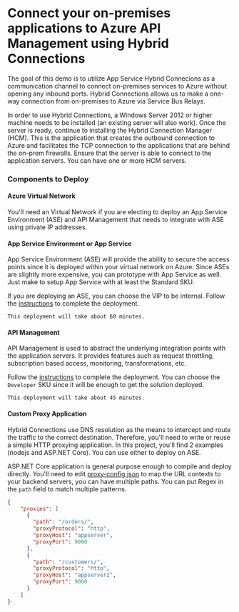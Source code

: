 # Connect your on-premises applications to Azure API Management using Hybrid Connections

The goal of this demo is to utilize App Service Hybrid Connecions as a communication channel to connect on-premises services to Azure without opening any inbound ports.  Hybrid Connections allows us to make a one-way connection from on-premises to Azure via Service Bus Relays.

In order to use Hybrid Connections, a Windows Server 2012 or higher machine needs to be installed (an existing server will also work).  Once the server is ready, continue to installing the Hybrid Connection Manager (HCM).  This is the application that creates the outbound connection to Azure and facilitates the TCP connection to the applications that are behind the on-prem firewalls.  Ensure that the server is able to connect to the application servers.  You can have one or more HCM servers.

### Components to Deploy

#### Azure Virtual Network

You'll need an Virtual Network if you are electing to deploy an App Service Environment (ASE) and API Management that needs to integrate with ASE using private IP addresses.

#### App Service Environment or App Service

App Service Environment (ASE) will provide the ability to secure the access points since it is deployed within your virtual network on Azure.  Since ASEs are slightly more expensive, you can prototype with App Service as well.  Just make to setup App Service with at least the Standard SKU.

If you are deploying an ASE, you can choose the VIP to be internal.  Follow the [instructions](https://docs.microsoft.com/en-us/azure/app-service/environment/create-ilb-ase) to complete the deployment.

`This deployment will take about 60 minutes.`

#### API Management

API Management is used to abstract the underlying integration points with the application servers.  It provides features such as request throttling, subscription based access, monitoring, transformations, etc.

Follow the [instructions](https://docs.microsoft.com/en-us/azure/api-management/get-started-create-service-instance) to complete the deployment.  You can choose the `Developer` SKU since it will be enough to get the solution deployed.

`This deployment will take about 45 minutes.`

#### Custom Proxy Application

Hybrid Connections use DNS resolution as the means to intercept and route the traffic to the correct destination.  Therefore, you'll need to write or reuse a simple HTTP proxying application.  In this project, you'll find 2 examples (nodejs and ASP.NET Core).  You can use either to deploy on ASE.

ASP.NET Core application is general purpose enough to compile and deploy directly.  You'll need to edit [proxy-config.json](dotnetcore-proxy/WebProxy/proxy-config.json) to map the URL contexts to your backend servers, you can have multiple paths.  You can put Regex in the `path` field to match multiple patterns.

```json
{
    "proxies": [
      {
        "path": "/orders/",
        "proxyProtocol": "http",
        "proxyHost": "appserver",
        "proxyPort": 9000
      },
      {
        "path": "/customers/",
        "proxyProtocol": "http",
        "proxyHost": "appserver2",
        "proxyPort": 9000
      }
    ]
}
```
